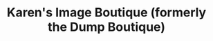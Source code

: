 ---
title: "Karen's Image Boutique (formerly the Dump Boutique)"
url: /marcellus/karens-image-boutique-formerly-the-dump-boutique/
shop: Kosmetik
---